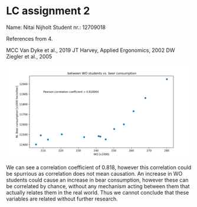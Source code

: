 # LC assignment 2
Name: Nitai Nijholt
Student nr.: 12709018


References from 4.

MCC Van Dyke et al., 2019
JT Harvey, Applied Ergonomics, 2002
DW Ziegler et al., 2005

![istherecorrelation.csv](plot.png)

We can see a correlation coefficient of 0.818, however this correlation could be spurrious as correlation does not mean causation. An increase in WO students could cause an increase in bear consumption, however these can be correlated by chance, without any mechanism acting between them that actually relates them in the real world. Thus we cannot conclude that these variables are related without further research. 